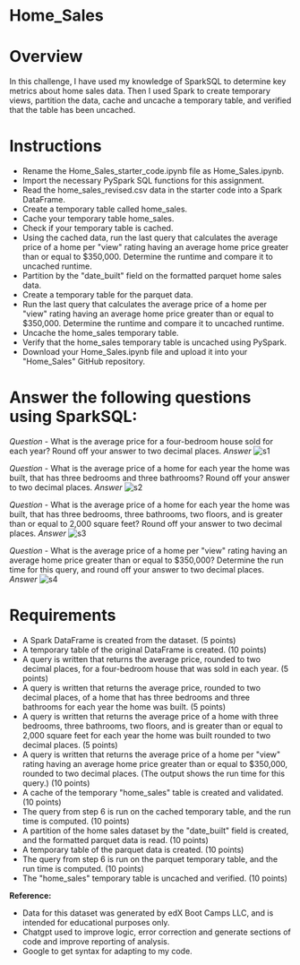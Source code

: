 # Home_Sales

# Overview
In this challenge, I have used my knowledge of SparkSQL to determine key metrics about home sales data. Then I used Spark to create temporary views, partition the data, cache and uncache a temporary table, and verified that the table has been uncached.

# Instructions
- Rename the Home_Sales_starter_code.ipynb file as Home_Sales.ipynb.
- Import the necessary PySpark SQL functions for this assignment.
- Read the home_sales_revised.csv data in the starter code into a Spark DataFrame.
- Create a temporary table called home_sales.
- Cache your temporary table home_sales.
- Check if your temporary table is cached.
- Using the cached data, run the last query that calculates the average price of a home per "view" rating having an average home price greater than or equal to $350,000. Determine the runtime and compare it to uncached runtime.
- Partition by the "date_built" field on the formatted parquet home sales data.
- Create a temporary table for the parquet data.
- Run the last query that calculates the average price of a home per "view" rating having an average home price greater than or equal to $350,000. Determine the runtime and compare it to uncached runtime.
- Uncache the home_sales temporary table.
- Verify that the home_sales temporary table is uncached using PySpark.
- Download your Home_Sales.ipynb file and upload it into your "Home_Sales" GitHub repository.

# Answer the following questions using SparkSQL:

*Question* -  What is the average price for a four-bedroom house sold for each year? Round off your answer to two decimal places.
*Answer* ![s1](https://github.com/user-attachments/assets/b5992513-144b-4e5b-9cfd-bf1363776a99)

*Question* - What is the average price of a home for each year the home was built, that has three bedrooms and three bathrooms? Round off your answer to two decimal places.
*Answer* ![s2](https://github.com/user-attachments/assets/cbbcdbd1-ac7d-49ad-b409-7a9aa57e0dd8)
  
*Question* - What is the average price of a home for each year the home was built, that has three bedrooms, three bathrooms, two floors, and is greater than or equal to 2,000 square feet? Round off your answer to two decimal places.
*Answer* ![s3](https://github.com/user-attachments/assets/aed65a31-6562-454b-b1a1-389289eabaf9)

*Question* - What is the average price of a home per "view" rating having an average home price greater than or equal to $350,000? Determine the run time for this query, and round off your answer to two decimal places.
*Answer* ![s4](https://github.com/user-attachments/assets/3ac0ddb6-87e1-45bd-ba8e-34c6b9ec0a4b)


# Requirements
- A Spark DataFrame is created from the dataset. (5 points)
- A temporary table of the original DataFrame is created. (10 points)
- A query is written that returns the average price, rounded to two decimal places, for a four-bedroom house that was sold in each year. (5 points)
- A query is written that returns the average price, rounded to two decimal places, of a home that has three bedrooms and three bathrooms for each year the home was built. (5 points)
- A query is written that returns the average price of a home with three bedrooms, three bathrooms, two floors, and is greater than or equal to 2,000 square feet for each year the home was built rounded to two decimal places. (5 points)
- A query is written that returns the average price of a home per "view" rating having an average home price greater than or equal to $350,000, rounded to two decimal places. (The output shows the run time for this query.) (10 points)
- A cache of the temporary "home_sales" table is created and validated. (10 points)
- The query from step 6 is run on the cached temporary table, and the run time is computed. (10 points)
- A partition of the home sales dataset by the "date_built" field is created, and the formatted parquet data is read. (10 points)
- A temporary table of the parquet data is created. (10 points)
- The query from step 6 is run on the parquet temporary table, and the run time is computed. (10 points)
- The "home_sales" temporary table is uncached and verified. (10 points)

**Reference:**
- Data for this dataset was generated by edX Boot Camps LLC, and is intended for educational purposes only.
- Chatgpt used to improve logic, error correction and generate sections of code and improve reporting of analysis.
- Google to get syntax for adapting to my code.
